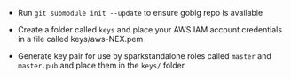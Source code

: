 - Run ```git submodule init --update``` to ensure gobig repo is available

- Create a folder called ```keys``` and place your AWS IAM account credentials in a file called keys/aws-NEX.pem

- Generate key pair for use by sparkstandalone roles called ```master``` and ```master.pub``` and place them in the ```keys/``` folder
